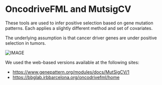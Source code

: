# OncodriveFML and MutsigCV

These tools are used to infer positive selection based on gene mutation patterns. Each applies a slightly different method and set of covariates. 

The underlying assumption is that cancer driver genes are under positive selection in tumors.

![IMAGE](https://github.com/bgrueda/WES_MX_LUAD/blob/main/figures/PositiveSelectionMethods.png)

We used the web-based versions available at the following sites:
+ https://www.genepattern.org/modules/docs/MutSigCV/1
+ https://bbglab.irbbarcelona.org/oncodrivefml/home
